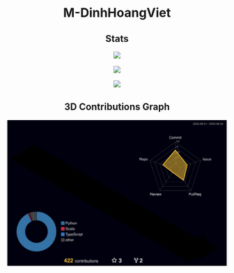 <h1 align="center">
	M-DinhHoangViet
</h1>

<h2 align="center">
	Stats
</h2>

<p align="center">
	<img width="450em" src="https://github-readme-stats-theyobots.vercel.app/api?username=M-DinhHoangViet&show_icons=true&include_all_commits=true&count_private=true&hide_border=true&theme=tokyonight"/>
</p>

<p align="center">
	<img width="450em" src="https://github-readme-streak-stats.herokuapp.com/?user=M-DinhHoangViet&include_all_commits=true&hide_border=true&theme=tokyonight"/>
</p>

<p align="center">
	<img width="450em" src="https://github-readme-stats-theyobots.vercel.app/api/top-langs/?username=M-DinhHoangViet&layout=compact&langs_count=10&include_all_commits=true&hide_border=true&theme=tokyonight&exclude_repo=github-readme-stats,Fairy-Stockfish-Random"/>
</p>

<h2 align="center">
	3D Contributions Graph
</h2>

<p align="center">
	<a href="./github-contrib-graph.svg">
		<img width="900em" src="./profile-3d-contrib/profile-night-rainbow.svg">
